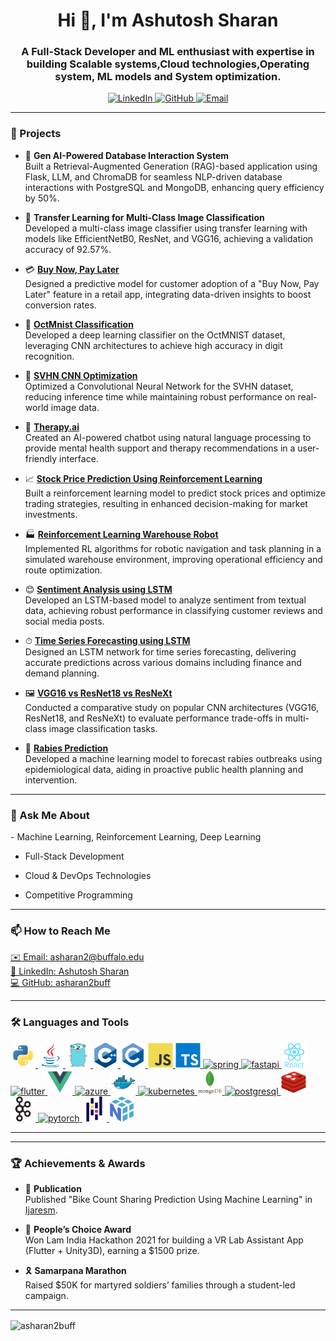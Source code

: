 <h1 align="center">Hi 👋, I'm Ashutosh Sharan</h1>
<h3 align="center">A Full-Stack Developer and ML enthusiast with expertise in building Scalable systems,Cloud technologies,Operating system, ML models and System optimization.</h3>

<p align="center">
  <a href="https://www.linkedin.com/in/ashutosh-sharan" target="_blank">
    <img src="https://img.shields.io/badge/LinkedIn-ashutosh--sharan-blue?style=flat&logo=linkedin" alt="LinkedIn"/>
  </a>
  <a href="https://github.com/asharan2buff" target="_blank">
    <img src="https://img.shields.io/badge/Github-asharan2buff-black?style=flat&logo=github" alt="GitHub"/>
  </a>
  <a href="mailto:asharan2@buffalo.edu">
    <img src="https://img.shields.io/badge/Email-asharan2@buffalo.edu-red?style=flat&logo=gmail" alt="Email"/>
  </a>
</p>

---

<h3 align="left">🔭 Projects</h3>

- 🚀 **Gen AI-Powered Database Interaction System**  
  Built a Retrieval-Augmented Generation (RAG)-based application using Flask, LLM, and ChromaDB for seamless NLP-driven database interactions with PostgreSQL and MongoDB, enhancing query efficiency by 50%.  

- 📸 **Transfer Learning for Multi-Class Image Classification**  
  Developed a multi-class image classifier using transfer learning with models like EfficientNetB0, ResNet, and VGG16, achieving a validation accuracy of 92.57%.  

- 💳 **[Buy Now, Pay Later](https://github.com/asharan2buff/Buy-Now-Pay-Later)**  
  Designed a predictive model for customer adoption of a "Buy Now, Pay Later" feature in a retail app, integrating data-driven insights to boost conversion rates.

- 🔢 **[OctMnist Classification](https://github.com/asharan2buff/OctMnist-Classification)**  
  Developed a deep learning classifier on the OctMNIST dataset, leveraging CNN architectures to achieve high accuracy in digit recognition.

- 🚀 **[SVHN CNN Optimization](https://github.com/asharan2buff/SVHN-CNN-Optimization)**  
  Optimized a Convolutional Neural Network for the SVHN dataset, reducing inference time while maintaining robust performance on real-world image data.

- 🤖 **[Therapy.ai](https://github.com/asharan2buff/Therapy.ai)**  
  Created an AI-powered chatbot using natural language processing to provide mental health support and therapy recommendations in a user-friendly interface.

- 📈 **[Stock Price Prediction Using Reinforcement Learning](https://github.com/asharan2buff/Stock-Price-Prediction-Using-Reinforcement-Learning)**  
  Built a reinforcement learning model to predict stock prices and optimize trading strategies, resulting in enhanced decision-making for market investments.

- 🏭 **[Reinforcement Learning Warehouse Robot](https://github.com/asharan2buff/Reinforecement-Learning-Warehouse-Robot)**  
  Implemented RL algorithms for robotic navigation and task planning in a simulated warehouse environment, improving operational efficiency and route optimization.

- 😊 **[Sentiment Analysis using LSTM](https://github.com/asharan2buff/Sentiment-analysis-using-LSTM)**  
  Developed an LSTM-based model to analyze sentiment from textual data, achieving robust performance in classifying customer reviews and social media posts.

- ⏱ **[Time Series Forecasting using LSTM](https://github.com/asharan2buff/Time-Series-Forecasting-using-LSTM)**  
  Designed an LSTM network for time series forecasting, delivering accurate predictions across various domains including finance and demand planning.

- 🖼 **[VGG16 vs ResNet18 vs ResNeXt](https://github.com/asharan2buff/VGG16-vs-ResNet18-vs-ResNext)**  
  Conducted a comparative study on popular CNN architectures (VGG16, ResNet18, and ResNeXt) to evaluate performance trade-offs in multi-class image classification tasks.

- 🦠 **[Rabies Prediction](https://github.com/asharan2buff/Rabies-Prediction)**  
  Developed a machine learning model to forecast rabies outbreaks using epidemiological data, aiding in proactive public health planning and intervention.

---


<h3 align="left">💬 Ask Me About</h3>
- Machine Learning, Reinforcement Learning, Deep Learning

- Full-Stack Development
    
- Cloud & DevOps Technologies
   
- Competitive Programming  

---

<h3 align="left">📫 How to Reach Me</h3>
<p align="left">
<a href="mailto:asharan2@buffalo.edu">✉️ Email: asharan2@buffalo.edu</a><br/>
<a href="https://www.linkedin.com/in/ashutosh-sharan" target="_blank">🔗 LinkedIn: Ashutosh Sharan</a><br/>
<a href="https://github.com/asharan2buff" target="_blank">💻 GitHub: asharan2buff</a>
</p>

---

<h3 align="left">🛠️ Languages and Tools</h3>
<p align="left">
  <!-- Programming Languages -->
  <a href="https://www.python.org/" target="_blank" rel="noreferrer">
    <img src="https://raw.githubusercontent.com/devicons/devicon/master/icons/python/python-original.svg" alt="python" width="40" height="40"/>
  </a>
  <a href="https://www.java.com/" target="_blank" rel="noreferrer">
    <img src="https://raw.githubusercontent.com/devicons/devicon/master/icons/java/java-original.svg" alt="java" width="40" height="40"/>
  </a>
  <a href="https://golang.org/" target="_blank" rel="noreferrer">
    <img src="https://raw.githubusercontent.com/devicons/devicon/master/icons/go/go-original.svg" alt="go" width="40" height="40"/>
  </a>
  <a href="https://www.cplusplus.com/" target="_blank" rel="noreferrer">
    <img src="https://raw.githubusercontent.com/devicons/devicon/master/icons/cplusplus/cplusplus-original.svg" alt="cplusplus" width="40" height="40"/>
  </a>
  <a href="https://isocpp.org/" target="_blank" rel="noreferrer">
    <img src="https://raw.githubusercontent.com/devicons/devicon/master/icons/c/c-original.svg" alt="c" width="40" height="40"/>
  </a>
  <a href="https://developer.mozilla.org/en-US/docs/Web/JavaScript" target="_blank" rel="noreferrer">
    <img src="https://raw.githubusercontent.com/devicons/devicon/master/icons/javascript/javascript-original.svg" alt="javascript" width="40" height="40"/>
  </a>
  <a href="https://www.typescriptlang.org/" target="_blank" rel="noreferrer">
    <img src="https://raw.githubusercontent.com/devicons/devicon/master/icons/typescript/typescript-original.svg" alt="typescript" width="40" height="40"/>
  </a>

  <!-- Frameworks & Tools -->
  <a href="https://spring.io/" target="_blank" rel="noreferrer">
    <img src="https://www.vectorlogo.zone/logos/springio/springio-icon.svg" alt="spring" width="40" height="40"/>
  </a>
  <a href="https://fastapi.tiangolo.com/" target="_blank" rel="noreferrer">
    <img src="https://fastapi.tiangolo.com/img/logo-margin/logo-teal.png" alt="fastapi" width="40" height="40"/>
  </a>
  <a href="https://react.dev/" target="_blank" rel="noreferrer">
    <img src="https://raw.githubusercontent.com/devicons/devicon/master/icons/react/react-original-wordmark.svg" alt="react" width="40" height="40"/>
  </a>
  <a href="https://flutter.dev/" target="_blank" rel="noreferrer">
    <img src="https://www.vectorlogo.zone/logos/flutterio/flutterio-icon.svg" alt="flutter" width="40" height="40"/>
  </a>
  <a href="https://vuejs.org/" target="_blank" rel="noreferrer">
    <img src="https://raw.githubusercontent.com/devicons/devicon/master/icons/vuejs/vuejs-original.svg" alt="vuejs" width="40" height="40"/>
  </a>

  <!-- Cloud/DevOps -->
  <a href="https://azure.microsoft.com/" target="_blank" rel="noreferrer">
    <img src="https://www.vectorlogo.zone/logos/microsoft_azure/microsoft_azure-icon.svg" alt="azure" width="40" height="40"/>
  </a>
  <a href="https://www.docker.com/" target="_blank" rel="noreferrer">
    <img src="https://raw.githubusercontent.com/devicons/devicon/master/icons/docker/docker-original.svg" alt="docker" width="40" height="40"/>
  </a>
  <a href="https://kubernetes.io/" target="_blank" rel="noreferrer">
    <img src="https://www.vectorlogo.zone/logos/kubernetes/kubernetes-icon.svg" alt="kubernetes" width="40" height="40"/>
  </a>

  <!-- Databases -->
  <a href="https://www.mongodb.com/" target="_blank" rel="noreferrer">
    <img src="https://raw.githubusercontent.com/devicons/devicon/master/icons/mongodb/mongodb-original-wordmark.svg" alt="mongodb" width="40" height="40"/>
  </a>
  <a href="https://www.postgresql.org/" target="_blank" rel="noreferrer">
    <img src="https://www.vectorlogo.zone/logos/postgresql/postgresql-icon.svg" alt="postgresql" width="40" height="40"/>
  </a>
  <a href="https://redis.io/" target="_blank" rel="noreferrer">
    <img src="https://raw.githubusercontent.com/devicons/devicon/master/icons/redis/redis-original.svg" alt="redis" width="40" height="40"/>
  </a>
  <a href="https://spark.apache.org/" target="_blank" rel="noreferrer">
    <img src="https://raw.githubusercontent.com/devicons/devicon/master/icons/apachekafka/apachekafka-original.svg" alt="spark" width="40" height="40"/>
  </a>

  <!-- AI/ML Tools -->
  <a href="https://pytorch.org/" target="_blank" rel="noreferrer">
    <img src="https://www.vectorlogo.zone/logos/pytorch/pytorch-icon.svg" alt="pytorch" width="40" height="40"/>
  </a>
  <a href="https://pandas.pydata.org/" target="_blank" rel="noreferrer">
    <img src="https://raw.githubusercontent.com/devicons/devicon/master/icons/pandas/pandas-original.svg" alt="pandas" width="40" height="40"/>
  </a>
  <a href="https://numpy.org/" target="_blank" rel="noreferrer">
    <img src="https://raw.githubusercontent.com/devicons/devicon/master/icons/numpy/numpy-original.svg" alt="numpy" width="40" height="40"/>
  </a>
</p>

---

---

<h3 align="left">🏆 Achievements & Awards</h3>

- 📝 **Publication**  
  Published "Bike Count Sharing Prediction Using Machine Learning" in [Ijaresm](https://www.ijaresm.com/assdfds).  

- 🏅 **People’s Choice Award**  
  Won Lam India Hackathon 2021 for building a VR Lab Assistant App (Flutter + Unity3D), earning a $1500 prize.  

- 🎗️ **Samarpana Marathon**  
  Raised $50K for martyred soldiers’ families through a student-led campaign.  

---

<p><img align="center" src="https://github-readme-stats.vercel.app/api/top-langs?username=asharan2buff&show_icons=true&locale=en&layout=compact&&hide=cython,fortran&&exclude_repo=Hands-on-with-Spark" alt="asharan2buff" /></p>


